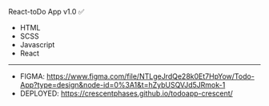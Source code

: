 React-toDo App v1.0 ✅

* HTML
* SCSS
* Javascript
* React
------------------------------------------------------------------------------------------------------------------------------------------------------------------------
- FIGMA: https://www.figma.com/file/NTLgeJrdQe28k0Et7HpYow/Todo-App?type=design&node-id=0%3A1&t=hZybUSQVJd5JRmok-1
- DEPLOYED: https://crescentphases.github.io/todoapp-crescent/
